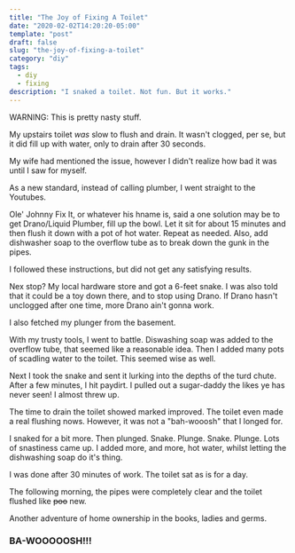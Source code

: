 ```yaml
---
title: "The Joy of Fixing A Toilet"
date: "2020-02-02T14:20:20-05:00"
template: "post"
draft: false
slug: "the-joy-of-fixing-a-toilet"
category: "diy"
tags:
  - diy
  - fixing
description: "I snaked a toilet. Not fun. But it works."
---
```


WARNING: This is pretty nasty stuff.


My upstairs toilet *was* slow to flush and drain. It wasn't clogged, per se, but it did fill up with water, only to drain after 30 seconds.

My wife had mentioned the issue, however I didn't realize how bad it was until I saw for myself.

As a new standard, instead of calling plumber, I went straight to the Youtubes.

Ole' Johnny Fix It, or whatever his hname is, said a one solution may be to get Drano/Liquid
Plumber, fill up the bowl. Let it sit for about 15 minutes and then flush it down with a pot of hot
water. Repeat as needed. Also, add dishwasher soap to the overflow tube as to break down the gunk in
the pipes.

I followed these instructions, but did not get any satisfying results.

Nex stop? My local hardware store and got a 6-feet snake. I was also told that it could be a toy
down there, and to stop using Drano. If Drano hasn't unclogged after one time, more Drano ain't gonna work.

I also fetched my plunger from the basement.

With my trusty tools, I went to battle. Diswashing soap was added to the overflow tube, that seemed
like a reasonable idea. Then I added many pots of scadling water to the toilet. This seemed wise as
well.

Next I took the snake and sent it lurking into the depths of the turd chute. After a few
minutes, I hit paydirt. I pulled out a sugar-daddy the likes ye has never seen! I almost threw
up.

The time to drain the toilet showed marked improved. The toilet even made a real flushing nows.
However, it was not a "bah-wooosh" that I longed for.

I snaked for a bit more. Then plunged. Snake. Plunge. Snake. Plunge. Lots of snastiness came up.
I added more, and more, hot water, whilst letting the dishwashing soap do it's thing.

I was done after 30 minutes of work. The toilet sat as is for a day.

The following morning, the pipes were completely clear and the toilet flushed like ~~poo~~ new.

Another adventure of home ownership in the books, ladies and germs.


### BA-WOOOOOSH!!!

